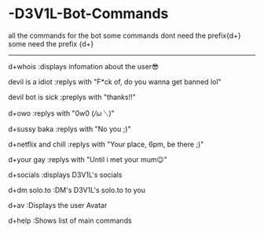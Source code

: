 # -D3V1L-Bot-Commands
all the commands for the bot
some commands dont need the prefix{d+}
some need the prefix {d+}

**************************************************************************************
d+whois
:displays infomation about the user😎

devil is a idiot
:replys with "F*ck of, do you wanna get banned lol"

devil bot is sick
:preplys with "thanks!!"

d+owo
:replys with "0w0  (*/ω＼*)"

d+sussy baka
:replys with "No you ;)"

d+netflix and chill
:replys with "Your place, 6pm, be there ;)"

d+your gay
:replys with "Until i met your mum😉"

d+socials
:displays D3V1L's socials

d+dm solo.to
:DM's D3V1L's solo.to to you

d+av
:Displays the user Avatar

d+help
:Shows list of main commands
